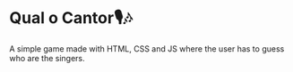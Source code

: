 # Qual o Cantor🎙🎶
A simple game made with HTML, CSS and JS where the user has to guess who are the singers.
